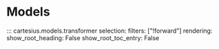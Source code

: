 # Models

::: cartesius.models.transformer
    selection:
      filters: ["!forward"]
    rendering:
      show_root_heading: False
      show_root_toc_entry: False
